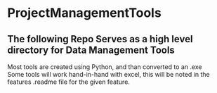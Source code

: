 # ProjectManagementTools
The following Repo Serves as a high level directory for Data Management Tools  
---  
Most tools are created using Python, and than converted to an .exe  
Some tools will work hand-in-hand with excel, this will be noted in the features .readme file for the given feature.  
